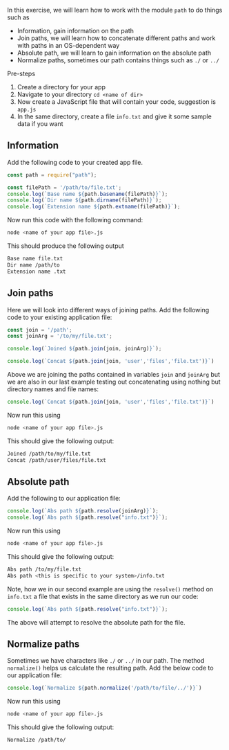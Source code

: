 In this exercise, we will learn how to work with the module `path` to do things such as

- Information, gain information on the path
- Join paths, we will learn how to concatenate different paths and work with paths in an OS-dependent way
- Absolute path, we will learn to gain information on the absolute path
- Normalize paths, sometimes our path contains things such as `./` or `../`

Pre-steps

1. Create a directory for your app
2. Navigate to your directory `cd <name of dir>`
3. Now create a JavaScript file that will contain your code, suggestion is `app.js`
4. In the same directory, create a file `info.txt` and give it some sample data if you want

## Information

Add the following code to your created app file.

```javascript
const path = require("path");

const filePath = '/path/to/file.txt';
console.log(`Base name ${path.basename(filePath)}`);
console.log(`Dir name ${path.dirname(filePath)}`);
console.log(`Extension name ${path.extname(filePath)}`);
```

Now run this code with the following command:

```bash
node <name of your app file>.js
```

This should produce the following output

```bash
Base name file.txt
Dir name /path/to
Extension name .txt
```

## Join paths

Here we will look into different ways of joining paths.
Add the following code to your existing application file:

```javascript
const join = '/path';
const joinArg = '/to/my/file.txt';

console.log(`Joined ${path.join(join, joinArg)}`);

console.log(`Concat ${path.join(join, 'user','files','file.txt')}`)
```

Above we are joining the paths contained in variables `join` and `joinArg` but we are also in our last example testing out concatenating using nothing but directory names and file names:

```javascript
console.log(`Concat ${path.join(join, 'user','files','file.txt')}`)
```

Now run this using

```bash
node <name of your app file>.js
```

This should give the following output:

```bash
Joined /path/to/my/file.txt
Concat /path/user/files/file.txt
```

## Absolute path

Add the following to our application file:

```javascript
console.log(`Abs path ${path.resolve(joinArg)}`);
console.log(`Abs path ${path.resolve("info.txt")}`);
```

Now run this using

```bash
node <name of your app file>.js
```

This should give the following output:

```bash
Abs path /to/my/file.txt
Abs path <this is specific to your system>/info.txt
```

Note, how we in our second example are using the `resolve()` method on `info.txt` a file that exists in the same directory as we run our code:

```javascript
console.log(`Abs path ${path.resolve("info.txt")}`);
```

The above will attempt to resolve the absolute path for the file.

## Normalize paths

Sometimes we have characters like `./` or `../` in our path. The method `normalize()` helps us calculate the resulting path. Add the below code to our application file:

```javascript
console.log(`Normalize ${path.normalize('/path/to/file/../')}`)
```

Now run this using

```bash
node <name of your app file>.js
```

This should give the following output:

```bash
Normalize /path/to/
```

